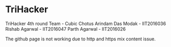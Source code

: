 # TriHacker
TriHacker 4th round
Team - Cubic Chotus
Arindam Das Modak - IIT2016036
Rishab Agarwal - IIT2016047
Parth Agarwal - IIT2016026

The github page is not working due to http and https mix content issue.

